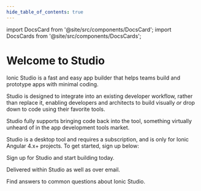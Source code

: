 ```yaml
---
hide_table_of_contents: true
---
```


import DocsCard from '@site/src/components/DocsCard';
import DocsCards from '@site/src/components/DocsCards';

# Welcome to Studio

Ionic Studio is a fast and easy app builder that helps teams build and prototype apps with minimal coding.

Studio is designed to integrate into an existing developer workflow, rather than replace it, enabling developers and architects to build visually *or* drop down to code using their favorite tools. 

Studio
fully supports bringing code back into the tool, something virtually unheard of in the app development tools market.

Studio is a desktop tool and requires a subscription, and is only for Ionic Angular 4.x+ projects. To get started, sign up below:

<DocsCards class="static-width">
  <DocsCard header="Get Studio" href="https://ionicframework.com/studio?utm_source=docs&utm_medium=website&utm_campaign=studio%20launch" icon="/icons/guide-installation-icon.png">
    <p>Sign up for Studio and start building today.</p>
  </DocsCard>

  <DocsCard header="News & Updates" icon="/icons/guide-news-icon.png">
    <p>Delivered within Studio as well as over email.</p>
  </DocsCard>

  <DocsCard header="Studio FAQ" href="studio/faq" icon="/icons/guide-faq-icon.png">
    <p>Find answers to common questions about Ionic Studio.</p>
  </DocsCard>
</DocsCards>
